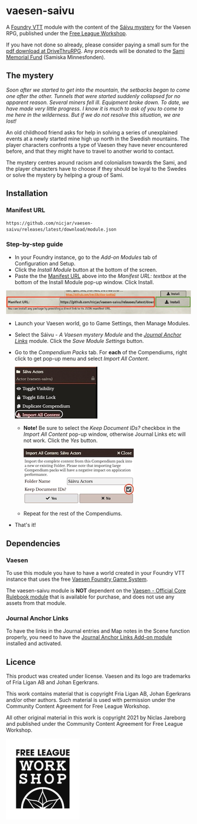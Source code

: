 # vaesen-saivu

A [Foundry VTT](https://foundryvtt.com/) module with the content of the [Sáivu mystery](https://www.drivethrurpg.com/product/350930/Saivu--A-Vaesen-Mystery) for the Vaesen RPG, published under the [Free League Workshop](https://www.drivethrurpg.com/cc/30/free-league-work-shop).

If you have not done so already, please consider paying a small sum for the [pdf download at DriveThruRPG](https://www.drivethrurpg.com/product/350930/Saivu--A-Vaesen-Mystery). Any proceeds will be donated to the [Sami Memorial Fund](https://densamiskaminnesfonden.se/) (Samiska Minnesfonden).

## The mystery

*Soon after we started to get into the mountain, the setbacks began to come one after the other. Tunnels that were started suddenly collapsed for no apparent reason. Several miners fell ill. Equipment broke down. To date, we have made very little progress. I know it is much to ask of you to come to me here in the wilderness. But if we do not resolve this situation, we are lost!*

An old childhood friend asks for help in solving a series of unexplained events at a newly started mine high up north in the Swedish mountains. The player characters confronts a type of Vaesen they have never encountered before, and that they might have to travel to another world to contact.

The mystery centres around racism and colonialism towards the Sami, and the player characters have to choose if they should be loyal to the Swedes or solve the mystery by helping a group of Sami.

## Installation

### Manifest URL

`https://github.com/nicjar/vaesen-saivu/releases/latest/download/module.json`

### Step-by-step guide

* In your Foundry instance, go to the *Add-on Modules* tab of Configuration and Setup.
* Click the *Install Module* button at the bottom of the screen.
* Paste the the [Manifest URL](#manifest-url) above into the *Manifest URL: textbox* at the bottom of the Install Module pop-up window. Click Install.

![](doc/install.jpg)

  * Launch your Vaesen world, go to Game Settings, then Manage Modules.
* Select the Sáivu - _A Vaesen mystery Module_ and the _[Journal Anchor Links](#journal-anchor-links)_ module. Click the _Save Module Settings_ button.
* Go to the _Compendium Packs_ tab. For **each** of the Compendiums, right click to get pop-up menu and select _Import All Content_.

	![](doc/import_all_content.jpg)

  * **Note!** Be sure to select the _Keep Document IDs?_ checkbox in the _Import All Content_ pop-up window, otherwise Journal Links etc will not work. Click the _Yes_ button.

	![](doc/keep_document_ids.jpg)

  * Repeat for the rest of the Compendiums.
* That's it!

## Dependencies

### Vaesen

To use this module you have to have a world created in your Foundry VTT instance that uses the free [Vaesen Foundry Game System](https://github.com/fvtt-fria-ligan/vaesen-foundry-vtt).

The vaesen-saivu module is **NOT** dependent on the [Vaesen - Official Core Rulebook module](https://freeleaguepublishing.com/en/store/?product_id=7092046200981) that is available for purchase, and does not use any assets from that module.

### Journal Anchor Links

To have the links in the Journal entries and Map notes in the Scene function properly, you need to have the [Journal Anchor Links Add-on module](https://github.com/aMediocreDad/jal) installed and activated.

## Licence

This product was created under license. Vaesen and its logo are trademarks of Fria Ligan AB and Johan Egerkrans.

This work contains material that is copyright Fria Ligan AB, Johan Egerkrans and/or other authors. Such material is used with permission under the Community Content Agreement for Free League Workshop.

All other original material in this work is copyright 2021 by Niclas Jareborg and published under the Community Content Agreement for Free League Workshop.

![](doc/FLW_eng_cent_pos.jpg)
